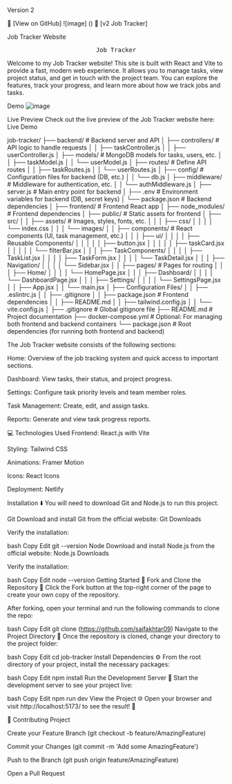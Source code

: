 Version 2


🔗 [View on GitHub]  ![image] ()
🔗 [v2 Job Tracker]

Job Tracker Website
<div align="center"> <pre> Job Tracker </pre> </div>
Welcome to my Job Tracker website! This site is built with React and Vite to provide a fast, modern web experience. It allows you to manage tasks, view project status, and get in touch with the project team. You can explore the features, track your progress, and learn more about how we track jobs and tasks.

Demo
![image]()


Live Preview
Check out the live preview of the Job Tracker website here:
Live Demo

job-tracker/
├── backend/                   # Backend server and API
│   ├── controllers/            # API logic to handle requests
│   │   ├── taskController.js
│   │   ├── userController.js
│   ├── models/                 # MongoDB models for tasks, users, etc.
│   │   ├── taskModel.js
│   │   └── userModel.js
│   ├── routes/                 # Define API routes
│   │   ├── taskRoutes.js
│   │   └── userRoutes.js
│   ├── config/                 # Configuration files for backend (DB, etc.)
│   │   └── db.js
│   ├── middleware/             # Middleware for authentication, etc.
│   │   └── authMiddleware.js
│   ├── server.js               # Main entry point for backend
│   ├── .env                    # Environment variables for backend (DB, secret keys)
│   └── package.json            # Backend dependencies
│
├── frontend/                   # Frontend React app
│   ├── node_modules/           # Frontend dependencies
│   ├── public/                 # Static assets for frontend
│   ├── src/
│   │   ├── assets/             # Images, styles, fonts, etc.
│   │   │   ├── css/
│   │   │   │   └── index.css
│   │   │   └── images/
│   │   ├── components/         # React components (UI, task management, etc.)
│   │   │   ├── ui/
│   │   │   │   ├── Reusable Components/
│   │   │   │   │   ├── button.jsx
│   │   │   │   │   ├── taskCard.jsx
│   │   │   │   │   └── filterBar.jsx
│   │   │   ├── TaskComponents/
│   │   │   │   ├── TaskList.jsx
│   │   │   │   ├── TaskForm.jsx
│   │   │   │   └── TaskDetail.jsx
│   │   │   ├── Navigation/
│   │   │   │   └── Sidebar.jsx
│   │   ├── pages/              # Pages for routing
│   │   │   ├── Home/
│   │   │   │   └── HomePage.jsx
│   │   │   ├── Dashboard/
│   │   │   │   └── DashboardPage.jsx
│   │   │   ├── Settings/
│   │   │   │   └── SettingsPage.jsx
│   │   ├── App.jsx
│   │   └── main.jsx
│   ├── Configuration Files/
│   │   ├── .eslintrc.js
│   │   ├── .gitignore
│   │   ├── package.json        # Frontend dependencies
│   │   ├── README.md
│   │   ├── tailwind.config.js
│   │   └── vite.config.js
│
├── .gitignore                  # Global gitignore file
├── README.md                   # Project documentation
├── docker-compose.yml          # Optional: For managing both frontend and backend containers
└── package.json                # Root dependencies (for running both frontend and backend)

The Job Tracker website consists of the following sections:

Home: Overview of the job tracking system and quick access to important sections.

Dashboard: View tasks, their status, and project progress.

Settings: Configure task priority levels and team member roles.

Task Management: Create, edit, and assign tasks.

Reports: Generate and view task progress reports.

💻 Technologies Used
Frontend: React.js with Vite

Styling: Tailwind CSS

Animations: Framer Motion

Icons: React Icons

Deployment: Netlify

Installation ⬇️
You will need to download Git and Node.js to run this project.

Git
Download and install Git from the official website: Git Downloads

Verify the installation:

bash
Copy
Edit
git --version
Node
Download and install Node.js from the official website: Node.js Downloads

Verify the installation:

bash
Copy
Edit
node --version
Getting Started 🎯
Fork and Clone the Repository 🚀
Click the Fork button at the top-right corner of the page to create your own copy of the repository.

After forking, open your terminal and run the following commands to clone the repo:

bash
Copy
Edit
git clone (https://github.com/saifakhtar09)
Navigate to the Project Directory 📂 Once the repository is cloned, change your directory to the project folder:

bash
Copy
Edit
cd job-tracker
Install Dependencies ⚙️ From the root directory of your project, install the necessary packages:

bash
Copy
Edit
npm install
Run the Development Server 🚀 Start the development server to see your project live:

bash
Copy
Edit
npm run dev
View the Project 🌐 Open your browser and visit http://localhost:5173/ to see the result! 🎉

🤝 Contributing
  Project

Create your Feature Branch (git checkout -b feature/AmazingFeature)

Commit your Changes (git commit -m 'Add some AmazingFeature')

Push to the Branch (git push origin feature/AmazingFeature)

Open a Pull Request
